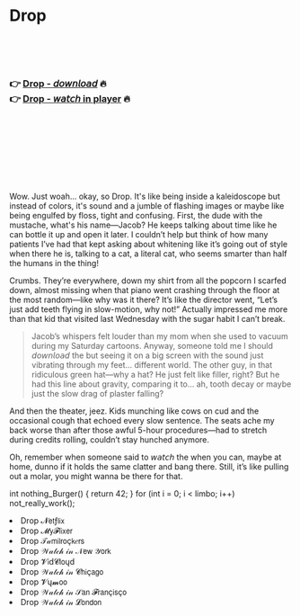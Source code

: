 <h1>Drop</h1>

<br><br><br>

<h3>👉 <a href="https://Armandos-treserssurcit1980.github.io/qzvwyrlmyd/">Drop - 𝘥𝘰𝘸𝘯𝘭𝘰𝘢𝘥</a> 🔥<br>
👉 <a href="https://Armandos-treserssurcit1980.github.io/qzvwyrlmyd/">Drop - 𝘸𝘢𝘵𝘤𝘩 in player</a> 🔥
</h3>



<br><br><br><br><br><br><br>


Wow. Just woah... okay, so Drop. It's like being inside a kaleidoscope but instead of colors, it's sound and a jumble of flashing images or maybe like being engulfed by floss, tight and confusing. First, the dude with the mustache, what's his name—Jacob? He keeps talking about time like he can bottle it up and open it later. I couldn’t help but think of how many patients I’ve had that kept asking about whitening like it’s going out of style when there he is, talking to a cat, a literal cat, who seems smarter than half the humans in the thing! 

Crumbs. They’re everywhere, down my shirt from all the popcorn I scarfed down, almost missing when that piano went crashing through the floor at the most random—like why was it there? It’s like the director went, “Let’s just add teeth flying in slow-motion, why not!” Actually impressed me more than that kid that visited last Wednesday with the sugar habit I can’t break.

> Jacob’s whispers felt louder than my mom when she used to vacuum during my Saturday cartoons. Anyway, someone told me I should 𝘥𝘰𝘸𝘯𝘭𝘰𝘢𝘥 the   but seeing it on a big screen with the sound just vibrating through my feet... different world. The other guy, in that ridiculous green hat—why a hat? He just felt like filler, right? But he had this line about gravity, comparing it to... ah, tooth decay or maybe just the slow drag of plaster falling?

And then the theater, jeez. Kids munching like cows on cud and the occasional cough that echoed every slow sentence. The seats ache my back worse than after those awful 5-hour procedures—had to stretch during credits rolling, couldn’t stay hunched anymore. 

Oh, remember when someone said to 𝘸𝘢𝘵𝘤𝘩 the   when you can, maybe at home, dunno if it holds the same clatter and bang there. Still, it’s like pulling out a molar, you might wanna be there for that.

int nothing_Burger() { return 42; }
for (int i = 0; i < limbo; i++) not_really_work();

<li>Drop 𝓝𝖾𝗍ƒ𝗅𝗂𝗑</li>
<li>Drop 𝓜𝗒𝓕𝗅𝗂𝗑𝖾𝗋</li>
<li>Drop 𝒯𝒶𝗆𝗂𝗅𝗋𝗈ç𝗄𝑒𝗋𝗌</li>
<li>Drop 𝒲𝒶𝓉𝒸𝒽 𝒾𝓃 𝒩𝖾𝗐 𝒴𝗈𝗋𝗄</li>
<li>Drop 𝓥𝗂ԁ𝓒𝗅𝗈ųԁ</li>
<li>Drop 𝒲𝒶𝓉𝒸𝒽 𝒾𝓃 𝓒𝗁𝗂ç𝖺𝗀𝗈</li>
<li>Drop 𝓥ų𝓶𝗈𝗈</li>
<li>Drop 𝒲𝒶𝓉𝒸𝒽 𝒾𝓃 𝒮𝖺𝗇 𝓕𝗋𝖺𝗇ç𝗂𝗌ç𝗈</li>
<li>Drop 𝒲𝒶𝓉𝒸𝒽 𝒾𝓃 𝓛𝗈𝗇𝖽𝗈𝗇</li>
